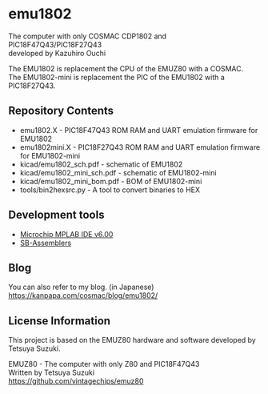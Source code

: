 # emu1802
The computer with only COSMAC CDP1802 and PIC18F47Q43/PIC18F27Q43  
developed by Kazuhiro Ouchi

The EMU1802 is replacement the CPU of the EMUZ80 with a COSMAC.  
The EMU1802-mini is replacement the PIC of the EMU1802 with a PIC18F27Q43.  

## Repository Contents

- emu1802.X - PIC18F47Q43 ROM RAM and UART emulation firmware for EMU1802  
- emu1802mini.X - PIC18F27Q43 ROM RAM and UART emulation firmware for EMU1802-mini  
- kicad/emu1802_sch.pdf - schematic of EMU1802   
- kicad/emu1802_mini_sch.pdf - schematic of EMU1802-mini   
- kicad/emu1802_mini_bom.pdf - BOM of EMU1802-mini   
- tools/bin2hexsrc.py - A tool to convert binaries to HEX

## Development tools

- [Microchip MPLAB IDE v6.00](https://www.microchip.com/en-us/tools-resources/develop/mplab-x-ide)
- [SB-Assemblers](https://www.sbprojects.net/sbasm/)

## Blog
You can also refer to my blog. (in Japanese)  
https://kanpapa.com/cosmac/blog/emu1802/

## License Information

This project is based on the EMUZ80 hardware and software developed by Tetsuya Suzuki.

EMUZ80 - The computer with only Z80 and PIC18F47Q43  
  Written by Tetsuya Suzuki  
  https://github.com/vintagechips/emuz80  

